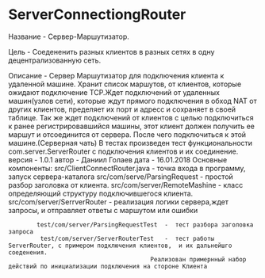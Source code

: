 # ServerConnectiongRouter  
Название - Сервер-Маршутизатор.

Цель     -  Соедененить разных клиентов в разных сетях в одну децентрализованную сеть.

Описание -  Сервер Маршутизатор для подключения клиента к удаленной машине. Хранит список маршутов, от клиентов, которые 
            ожидают подключение TCP.Ждет подключений от удаленных машин(узлов сети), которые ждут прямого подключения в 
            обход NAT от других клиентов, пределяет их порт  и адресс и сохраняет в своей таблице.
            Так же ждет подключений от клиентов с целью подключиться к ранее регистрировавшийся машины, этот клиент должен
            получить ее маршут   и отсоединится от сервера. После чего подключиться к этой машине.(Серверная чать)
            В тестах произведен тест функциональности com.server.ServerRouter c подключения клиентов и их соединение.
версия    -  1.0.1
автор     -  Даниил Голаев
дата      -  16.01.2018
Основные компоненты:
            src/ClientConnectRouter.java  - точка входа в программу, запуск сервера-каталога
            src/com/serve/ParsingRequest  - простой разбор заголовка от клиента. 
            src/com/server/RemoteMashine   - класс определяющий структуру подключившегося клиента.
            src/com/server/SerrverRouter   - реализация логики сервера,ждет запросы, и отправляет ответы с маршутом или ошибки

            test/com/server/ParsingRequestTest  -  тест разбора заголовка запроса
             test/com/server/ServerRouterTest   -  тест работы ServerRouter, с примером подключения клиентов,  и их дальнейшго соеденения.
                                            Реализован примернный набор действий по инициализации подключения на стороне Клиента

